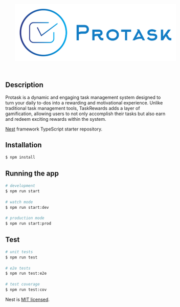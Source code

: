 
 <img style="align:center;margin:30px;" src="https://github.com/pedrozau/protaskapi/blob/master/Color%20logo%20with%20background.png">

## Description
<p style="align:center;"> 
 Protask is a dynamic and engaging task management system designed to turn your daily to-dos into a rewarding and motivational experience. Unlike traditional task management tools, TaskRewards adds a layer of gamification, allowing users to not only accomplish their tasks but also earn and redeem exciting rewards within the system.
</p>

[Nest](https://github.com/nestjs/nest) framework TypeScript starter repository.

## Installation

```bash
$ npm install
```

## Running the app

```bash
# development
$ npm run start

# watch mode
$ npm run start:dev

# production mode
$ npm run start:prod
```

## Test

```bash
# unit tests
$ npm run test

# e2e tests
$ npm run test:e2e

# test coverage
$ npm run test:cov
```



Nest is [MIT licensed](LICENSE).
